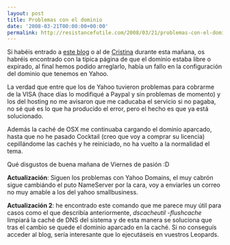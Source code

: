 ```yaml
---
layout: post
title: Problemas con el dominio
date: '2008-03-21T00:00:00+00:00'
permalink: http://resistancefutile.com/2008/03/21/problemas-con-el-dominio/
---
```

Si habéis entrado a <a href="http://reistancefutile.com">este blog</a> o al de <a href="http://childrenatyourfeet.com">Cristina</a> durante esta mañana, os habréis encontrado con la típica página de que el dominio estaba libre o expirado, al final hemos podido arreglarlo, había un fallo en la configuración del dominio que tenemos en Yahoo.

La verdad que entre que los de Yahoo tuvieron problemas para cobrarme de la VISA (hace días lo modifiqué a Paypal y sin problemas de momento) y los del hosting no me avisaron que me caducaba el servicio si no pagaba, no sé qué es lo que ha producido el error, pero el hecho es que ya está solucionado.

Además la caché de OSX me continuaba cargando el dominio aparcado, hasta que no he pasado Cocktail (creo que voy a comprar su licencia) cepillándome las cachés y he reiniciado, no ha vuelto a la normalidad el tema.

Qué disgustos de buena mañana de Viernes de pasión :D

<strong>Actualización</strong>: Siguen los problemas con Yahoo Domains, el muy cabrón sigue cambiándo el puto NameServer por la cara, voy a enviarles un correo no muy amable a los del yahoo smallbusiness.

<strong>Actualización 2</strong>: he encontrado este comando que me parece muy útil para casos como el que describía anteriormente, <em>dscacheutil -flushcache</em> limpiará la caché de DNS del sistema y de esta manera se soluciona que tras el cambio se  quede el dominio aparcado en la caché. Si no conseguís acceder al blog, sería interesante que lo ejecutáseis en vuestros Leopards.
